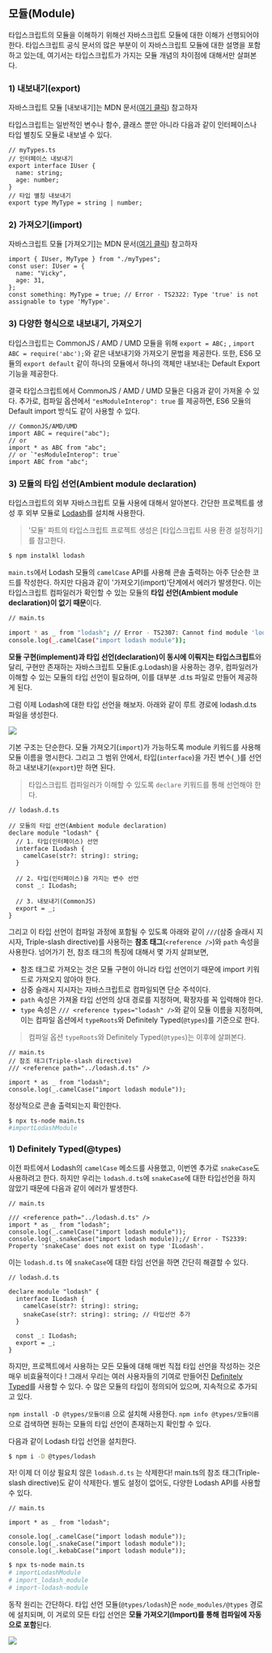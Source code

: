 ## 모듈(Module)

타입스크립트의 모듈을 이해하기 위해선 자바스크립트 모듈에 대한 이해가 선행되어야 한다.
타입스크립트 공식 문서의 많은 부분이 이 자바스크립트 모듈에 대한 설명을 포함하고 있는데, 여기서는 타입스크립트가 가지는 모듈 개념의 차이점에 대해서만 살펴본다.

### 1) 내보내기(export)

자바스크립트 모듈 [내보내기]는 MDN 문서([여기 클릭](https://developer.mozilla.org/ko/docs/Web/JavaScript/Reference/Statements/export)) 참고하자

타입스크립트는 일반적인 변수나 함수, 클래스 뿐만 아니라 다음과 같이 인터페이스나 타입 별칭도 모듈로 내보낼 수 있다.

```tsx
// myTypes.ts
// 인터페이스 내보내기
export interface IUser {
  name: string;
  age: number;
}
// 타입 별칭 내보내기
export type MyType = string | number;
```

### 2) 가져오기(import)

자바스크립트 모듈 [가져오기]는 MDN 문서([여기 클릭](https://developer.mozilla.org/ko/docs/Web/JavaScript/Reference/Statements/import)) 참고하자

```tsx
import { IUser, MyType } from "./myTypes";
const user: IUser = {
  name: "Vicky",
  age: 31,
};
const something: MyType = true; // Error - TS2322: Type 'true' is not assignable to type 'MyType'.
```

### 3) 다양한 형식으로 내보내기, 가져오기

타입스크립트는 CommonJS / AMD / UMD 모듈을 위해 `export = ABC;` , `import ABC = require('abc');`와 같은 내보내기와 가져오기 문법을 제공한다. 또한, ES6 모듈의 `export default` 같이 하나의 모듈에서 하나의 객체만 내보내는 Default Export 기능을 제공한다.

결국 타입스크립트에서 CommonJS / AMD / UMD 모듈은 다음과 같이 가져올 수 있다. 추가로, 컴파일 옵션에서 `"esModuleInterop": true` 를 제공하면, ES6 모듈의 Default import 방식도 같이 사용할 수 있다.

```tsx
// CommonJS/AMD/UMD
import ABC = require("abc");
// or
import * as ABC from "abc";
// or `"esModuleInterop": true`
import ABC from "abc";
```

### 3) 모듈의 타입 선언(Ambient module declaration)

타입스크립트의 외부 자바스크립트 모듈 사용에 대해서 알아본다.
간단한 프로젝트를 생성 후 외부 모듈로 [Lodash](https://lodash.com/)를 설치해 사용한다.

> '모듈' 파트의 타입스크립트 프로젝트 생성은 [타입스크립트 사용 환경 설정하기]를 참고한다.

```bash
$ npm instalkl lodash
```

`main.ts`에서 Lodash 모듈의 `camelCase` API를 사용해 콘솔 출력하는 아주 단순한 코드를 작성한다.
하지만 다음과 같이 '가져오기(import)'단계에서 에러가 발생한다. 이는 타입스크립트 컴파일러가 확인할 수 있는 모듈의 **타입 선언(Ambient module declaration)이 없기 때문**이다.

```bash
// main.ts

import * as _ from "lodash"; // Error - TS2307: Cannot find module 'lodash'.
console.log(_.camelCase("import lodash module"));
```

**모듈 구현(implement)과 타입 선언(declaration)이 동시에 이뤄지는 타입스크립트**와 달리, 구현만 존재하는 자바스크립트 모듈(E.g.Lodash)을 사용하는 경우, 컴파일러가 이해할 수 있는 모듈의 타입 선언이 필요하며, 이를 대부분 .d.ts 파일로 만들어 제공하게 된다.

그럼 이제 Lodash에 대한 타입 선언을 해보자. 아래와 같이 루트 경로에 lodash.d.ts 파일을 생성한다.

![](../img/210101-1.png)

기본 구조는 단순한다. 모듈 가져오기(`import`)가 가능하도록 module 키워드를 사용해 모듈 이름을 명시한다. 그리고 그 범위 안에서, 타입(`interface`)을 가진 변수(`_`)를 선언하고 내보내기(`export`)만 하면 된다.

> 타입스크립트 컴파일러가 이해할 수 있도록 `declare` 키워드를 통해 선언해야 한다.

```tsx
// lodash.d.ts

// 모듈의 타입 선언(Ambient module declaration)
declare module "lodash" {
  // 1. 타입(인터페이스) 선언
  interface ILodash {
    camelCase(str?: string): string;
  }

  // 2. 타입(인터페이스)을 가지는 변수 선언
  const _: ILodash;

  // 3. 내보내기(CommonJS)
  export = _;
}
```

그리고 이 타입 선언이 컴파일 과정에 포함될 수 있도록 아래와 같이 `///`(삼중 슬래시 지시자, Triple-slash directive)를 사용하는 **참조 태그**(`<reference />`)와 `path` 속성을 사용한다.
넘어가기 전, 참조 태그의 특징에 대해서 몇 가지 살펴보면,

- 참조 태그로 가져오는 것은 모듈 구현이 아니라 타입 선언이기 때문에 import 키워드로 가져오지 않아야 한다.
- 삼중 슬래시 지시자는 자바스크립트로 컴파일되면 단순 주석이다.
- `path` 속성은 가져올 타입 선언의 상대 경로를 지정하며, 확장자를 꼭 입력해야 한다.
- `type` 속성은 `/// <reference types="lodash" />`와 같이 모듈 이름을 지정하며, 이는 컴파일 옵션에서 `typeRoots`와 Definitely Typed(`@types`)를 기준으로 한다.

> 컴파일 옵션 `typeRoots`와 Definitely Typed(`@types`)는 이후에 살펴본다.

```tsx
// main.ts
// 참조 태그(Triple-slash directive)
/// <reference path="../lodash.d.ts" />

import * as _ from "lodash";
console.log(_.camelCase("import lodash module"));
```

정상적으로 콘솔 출력되는지 확인한다.

```bash
$ npx ts-node main.ts
#importLodashModule
```

### 1) Definitely Typed(@types)

이전 파트에서 Lodash의 `camelCase` 메소드를 사용했고, 이번엔 추가로 `snakeCase`도 사용하려고 한다.
하지만 우리는 `lodash.d.ts`에 `snakeCase`에 대한 타입선언을 하지 않았기 때문에 다음과 같이 에러가 발생한다.

```tsx
// main.ts

/// <reference path="../lodash.d.ts" />
import * as _ from "lodash";
console.log(_.camelCase("import lodash module"));
console.log(_.snakeCase("import lodash module));// Error - TS2339: Property 'snakeCase' does not exist on type 'ILodash'.
```

이는 `lodash.d.ts` 에 `snakeCase`에 대한 타임 선언을 하면 간단히 해결할 수 있다.

```tsx
// lodash.d.ts

declare module "lodash" {
  interface ILodash {
    camelCase(str?: string): string;
    snakeCase(str?: string): string; // 타입선언 추가
  }

  const _: ILodash;
  export = _;
}
```

하지만, 프로젝트에서 사용하는 모든 모듈에 대해 매번 직접 타입 선언을 작성하는 것은 매우 비효율적이다 !
그래서 우리는 여러 사용자들의 기여로 만들어진 [Definitely Typed](https://github.com/DefinitelyTyped/DefinitelyTyped)를 사용할 수 있다. 수 많은 모듈의 타입이 정의되어 있으며, 지속적으로 추가되고 있다.

`npm install -D @types/모듈이름` 으로 설치해 사용한다.
`npm info @types/모듈이름`으로 검색하면 원하는 모듈의 타입 선언이 존재하는지 확인할 수 있다.

다음과 같이 Lodash 타입 선언을 설치한다.

```bash
$ npm i -D @types/lodash
```

자! 이제 더 이상 필요치 않은 `lodash.d.ts` 는 삭제한다! main.ts의 참조 태그(Triple-slash directive)도 같이 삭제한다. 별도 설정이 없어도, 다양한 Lodash API를 사용할 수 있다.

```tsx
// main.ts

import * as _ from "lodash";

console.log(_.camelCase("import lodash module"));
console.log(_.snakeCase("import lodash module"));
console.log(_.kebabCase("import lodash module"));
```

```bash
$ npx ts-node main.ts
# importLodashModule
# import_lodash_module
# import-lodash-module
```

동작 원리는 간단하다. 타입 선언 모듈(`@types/lodash`)은 `node_modules/@types` 경로에 설치되며, 이 겨로의 모든 타입 선언은 **모듈 가져오기(Import)를 통해 컴파일에 자동으로 포함**된다.

![](../img/210101-2.png)
